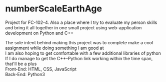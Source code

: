 # numberScaleEarthAge
Project for FC-102-4. Also a place where I try to evaluate my person skills and bring it all together in one small project using web-application development on Python and C++

The sole intent behind making this project was to complete make a cool assignment while doing something I am good at<br>
I am also hoping to get comfortable with a few additional libraries of python<br>
If I do manage to get the C++-Python link working within the time span, that'll be a plus<br>
Front-End: HTML, CSS, JavaScript<br>
Back-End: Python3
